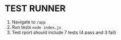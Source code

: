# TEST RUNNER

1. Navigate to `/app`
2. Run tests `node index.js`
3. Test rport should include 7 tests (4 pass and 3 fail)

